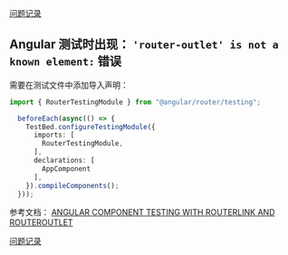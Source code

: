 [问题记录](../README.md)


## Angular 测试时出现： ``` 'router-outlet' is not a known element: ``` 错误

需要在测试文件中添加导入声明：
```ts
import { RouterTestingModule } from "@angular/router/testing";

  beforeEach(async(() => {
    TestBed.configureTestingModule({
      imports: [
        RouterTestingModule,
      ],
      declarations: [
        AppComponent
      ],
    }).compileComponents();
  }));
```

参考文档： [ANGULAR COMPONENT TESTING WITH ROUTERLINK AND ROUTEROUTLET](http://www.kirjai.com/ng2-component-testing-routerlink-routeroutlet/ "router-outlet is not a konw element")

[问题记录](../README.md)
